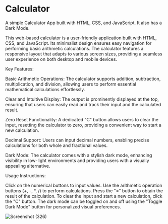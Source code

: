 # Calculator
A simple Calculator App built with HTML, CSS, and JavaScript. It also has a Dark Mode.

This web-based calculator is a user-friendly application built with HTML, CSS, and JavaScript. Its minimalist design ensures easy navigation for performing basic arithmetic calculations. The calculator features a responsive layout that adapts to various screen sizes, providing a seamless user experience on both desktop and mobile devices.

Key Features:

Basic Arithmetic Operations: The calculator supports addition, subtraction, multiplication, and division, allowing users to perform essential mathematical calculations effortlessly.

Clear and Intuitive Display: The output is prominently displayed at the top, ensuring that users can easily read and track their input and the calculated result.

Zero Reset Functionality: A dedicated "C" button allows users to clear the input, resetting the calculator to zero, providing a convenient way to start a new calculation.

Decimal Support: Users can input decimal numbers, enabling precise calculations for both whole and fractional values.

Dark Mode: The calculator comes with a stylish dark mode, enhancing visibility in low-light environments and providing users with a visually appealing alternative.

Usage Instructions:

Click on the numerical buttons to input values.
Use the arithmetic operation buttons (+, -, *, /) to perform calculations.
Press the "=" button to obtain the result of the calculation.
To clear the input and start a new calculation, click the "C" button.
The dark mode can be toggled on and off using the "Toggle Dark Mode" button for personalized visual preferences.

![Screenshot (326)](https://github.com/sudipapiku/Calculator/assets/95086287/16e99427-41d8-4db1-9e4e-421deccdd3cd)
